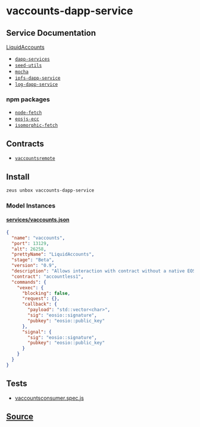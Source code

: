
vaccounts-dapp-service
====================






## Service Documentation
[LiquidAccounts](../../services/vaccounts-service.md)


* [`dapp-services`](dapp-services.md)
* [`seed-utils`](seed-utils.md)
* [`mocha`](mocha.md)
* [`ipfs-dapp-service`](ipfs-dapp-service.md)
* [`log-dapp-service`](log-dapp-service.md)
### npm packages
* [`node-fetch`](http://npmjs.com/package/node-fetch)
* [`eosjs-ecc`](http://npmjs.com/package/eosjs-ecc)
* [`isomorphic-fetch`](http://npmjs.com/package/isomorphic-fetch)

## Contracts

* [`vaccountsremote`](https://github.com/liquidapps-io/zeus-sdk/tree/master/boxes/groups/services/vaccounts-dapp-service/contracts/eos/vaccountsremote)
## Install
```bash
zeus unbox vaccounts-dapp-service
```










### Model Instances
#### [services/vaccounts.json](https://github.com/liquidapps-io/zeus-sdk/tree/master/boxes/groups/services/vaccounts-dapp-service/models/dapp-services/vaccounts.json)
```json
{
  "name": "vaccounts",
  "port": 13129,
  "alt": 26258,
  "prettyName": "LiquidAccounts",
  "stage": "Beta",
  "version": "0.9",
  "description": "Allows interaction with contract without a native EOS Account",
  "contract": "accountless1",
  "commands": {
    "vexec": {
      "blocking": false,
      "request": {},
      "callback": {
        "payload": "std::vector<char>",
        "sig": "eosio::signature",
        "pubkey": "eosio::public_key"
      },
      "signal": {
        "sig": "eosio::signature",
        "pubkey": "eosio::public_key"
      }
    }
  }
}
```
## Tests 
* [vaccountsconsumer.spec.js](https://github.com/liquidapps-io/zeus-sdk/tree/master/boxes/groups/services/vaccounts-dapp-service/test/vaccountsconsumer.spec.js)
## [Source](https://github.com/liquidapps-io/zeus-sdk/tree/master/boxes/groups/services/vaccounts-dapp-service)